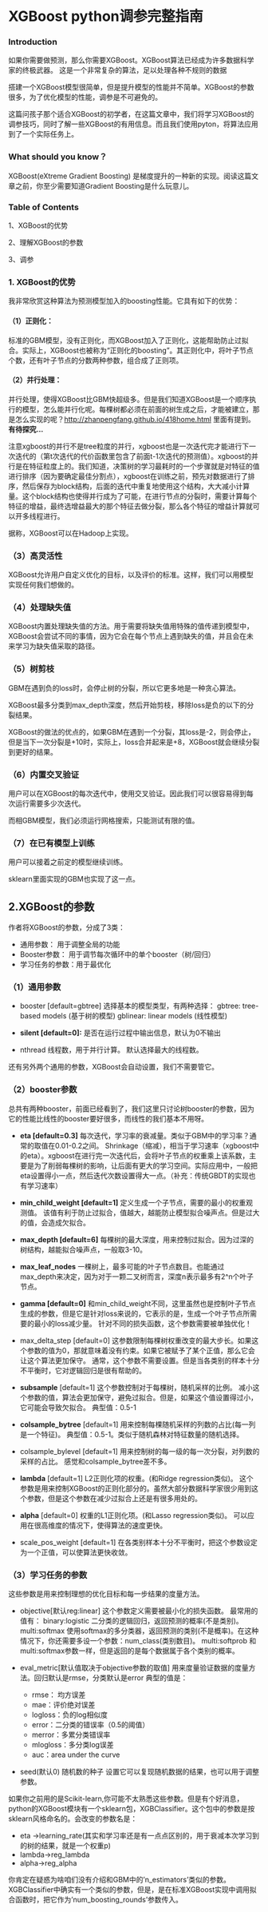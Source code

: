 
# XGBoost python调参完整指南

### Introduction

如果你需要做预测，那么你需要XGBoost。XGBoost算法已经成为许多数据科学家的终极武器。 这是一个非常复杂的算法，足以处理各种不规则的数据

搭建一个XGBoost模型很简单，但是提升模型的性能并不简单。XGBoost的参数很多，为了优化模型的性能，调参是不可避免的。

这篇问孩子那个适合XGBoost的初学者，在这篇文章中，我们将学习XGBoost的调参技巧，同时了解一些XGBoost的有用信息。而且我们使用pyton，将算法应用到了一个实际任务上。


### What should you know？

XGBoost(eXtreme Gradient Boosting) 是梯度提升的一种新的实现。阅读这篇文章之前，你至少需要知道Gradient Boosting是什么玩意儿。

### Table of Contents

1、XGBoost的优势

2、理解XGBoost的参数

3、调参

### 1. XGBoost的优势

我非常欣赏这种算法为预测模型加入的boosting性能。它具有如下的优势：

#### （1）正则化：

标准的GBM模型，没有正则化，而XGBoost加入了正则化，这能帮助防止过拟合。实际上，XGBoost也被称为“正则化的boosting”。其正则化中，将叶子节点个数，还有叶子节点的分数两种参数，组合成了正则项。

#### （2）并行处理：

并行处理，使得XGBoost比GBM快超级多。但是我们知道XGBoost是一个顺序执行的模型，怎么能并行化呢。每棵树都必须在前面的树生成之后，才能被建立，那是怎么实现的呢？http://zhanpengfang.github.io/418home.html 里面有提到。**有待探究...**

注意xgboost的并行不是tree粒度的并行，xgboost也是一次迭代完才能进行下一次迭代的（第t次迭代的代价函数里包含了前面t-1次迭代的预测值）。xgboost的并行是在特征粒度上的。我们知道，决策树的学习最耗时的一个步骤就是对特征的值进行排序（因为要确定最佳分割点），xgboost在训练之前，预先对数据进行了排序，然后保存为block结构，后面的迭代中重复地使用这个结构，大大减小计算量。这个block结构也使得并行成为了可能，在进行节点的分裂时，需要计算每个特征的增益，最终选增益最大的那个特征去做分裂，那么各个特征的增益计算就可以开多线程进行。

据称，XGBoost可以在Hadoop上实现。

### （3）高灵活性

XGBoost允许用户自定义优化的目标，以及评价的标准。这样，我们可以用模型实现任何我们想做的。

### （4）处理缺失值

XGBoost内置处理缺失值的方法。用于需要将缺失值用特殊的值传递到模型中，XGBoost会尝试不同的事情，因为它会在每个节点上遇到缺失的值，并且会在未来学习为缺失值采取的路径。

### （5）树剪枝

GBM在遇到负的loss时，会停止树的分裂，所以它更多地是一种贪心算法。

XGBoost最多分类到max_depth深度，然后开始剪枝，移除loss是负的以下的分裂结果。

XGBoost的做法的优点的，如果GBM在遇到一个分裂，其loss是-2，则会停止，但是当下一次分裂是+10时，实际上，loss合并起来是+8，XGBoost就会继续分裂到更好的结果。

### （6）内置交叉验证

用户可以在XGBoost的每次迭代中，使用交叉验证。因此我们可以很容易得到每次运行需要多少次迭代。

而相GBM模型，我们必须运行网格搜索，只能测试有限的值。

### （7）在已有模型上训练

用户可以接着之前定的模型继续训练。

sklearn里面实现的GBM也实现了这一点。


## 2.XGBoost的参数


作者将XGBoost的参数，分成了3类：

* 通用参数： 用于调整全局的功能
* Booster参数： 用于调节每次循环中的单个booster（树/回归）
* 学习任务的参数：用于最优化

### （1）通用参数
* booster [default=gbtree]
选择基本的模型类型，有两种选择：
gbtree: tree-based models (基于树的模型)
gblinear: linear models (线性模型)

* **silent [default=0]:**
是否在运行过程中输出信息，默认为0不输出

* nthread
线程数，用于并行计算。
默认选择最大的线程数。

还有另外两个通用的参数，XGBoost会自动设置，我们不需要管它。

### （2）booster参数

总共有两种booster，前面已经看到了，我们这里只讨论树booster的参数，因为它的性能比线性的booster要好很多，而线性的我们基本不用呀。

* **eta [default=0.3]**
每次迭代，学习率的衰减量。类似于GBM中的学习率？通常的取值在0.01-0.2之间。
Shrinkage（缩减），相当于学习速率（xgboost中的eta）。xgboost在进行完一次迭代后，会将叶子节点的权重乘上该系数，主要是为了削弱每棵树的影响，让后面有更大的学习空间。实际应用中，一般把eta设置得小一点，然后迭代次数设置得大一点。（补充：传统GBDT的实现也有学习速率）

* **min_child_weight [default=1]**
定义生成一个子节点，需要的最小的权重观测值。
该值有利于防止过拟合，值越大，越能防止模型拟合噪声点。但是过大的值，会造成欠拟合。

* **max_depth [default=6]**
每棵树的最大深度，用来控制过拟合。因为过深的树结构，越能拟合噪声点，一般取3-10。

* **max_leaf_nodes**
一棵树上，最多可能的叶子节点数目。也能通过max_depth来决定，因为对于一颗二叉树而言，深度n表示最多有2^n个叶子节点。

* **gamma [default=0]**
和min_child_weight不同，这里虽然也是控制叶子节点生成的参数，但是它是针对loss来说的，它表示的是，生成一个叶子节点所需要的最小的loss减少量。
针对不同的损失函数，这个参数需要被单独优化！


* max_delta_step [default=0]
这参数限制每棵树权重改变的最大步长。如果这个参数的值为0，那就意味着没有约束。如果它被赋予了某个正值，那么它会让这个算法更加保守。 通常，这个参数不需要设置。但是当各类别的样本十分不平衡时，它对逻辑回归是很有帮助的。

* **subsample** [default=1]
这个参数控制对于每棵树，随机采样的比例。 减小这个参数的值，算法会更加保守，避免过拟合。但是，如果这个值设置得过小，它可能会导致欠拟合。 典型值：0.5-1

* **colsample_bytree** [default=1]
用来控制每棵随机采样的列数的占比(每一列是一个特征)。 典型值：0.5-1。类似于随机森林对特征数量的随机选择。

* colsample_bylevel [default=1]
用来控制树的每一级的每一次分裂，对列数的采样的占比。 感觉和colsample_bytree差不多。

* **lambda** [default=1]
L2正则化项的权重。(和Ridge regression类似)。 这个参数是用来控制XGBoost的正则化部分的。虽然大部分数据科学家很少用到这个参数，但是这个参数在减少过拟合上还是有很多用处的。

* **alpha** [default=0]
权重的L1正则化项。(和Lasso regression类似)。 可以应用在很高维度的情况下，使得算法的速度更快。

* scale_pos_weight [default=1]
在各类别样本十分不平衡时，把这个参数设定为一个正值，可以使算法更快收敛。

### （3）学习任务的参数

这些参数是用来控制理想的优化目标和每一步结果的度量方法。

* objective[默认reg:linear]
这个参数定义需要被最小化的损失函数。
最常用的值有：
  binary:logistic 二分类的逻辑回归，返回预测的概率(不是类别)。
  multi:softmax 使用softmax的多分类器，返回预测的类别(不是概率)。在这种情况下，你还需要多设一个参数：num_class(类别数目)。
  multi:softprob 和 multi:softmax参数一样，但是返回的是每个数据属于各个类别的概率。

* eval_metric[默认值取决于objective参数的取值]
  用来度量验证数据的度量方法。回归默认是rmse，分类默认是error
  典型的值是：
  * rmse： 均方误差
  * mae：评价绝对误差
  * logloss：负的log相似度
  * error：二分类的错误率（0.5的阈值）
  * merror：多累分类错误率
  * mlogloss：多分类log误差
  * auc：area under the curve

* seed(默认0)
随机数的种子 设置它可以复现随机数据的结果，也可以用于调整参数。

如果你之前用的是Scikit-learn,你可能不太熟悉这些参数。但是有个好消息，python的XGBoost模块有一个sklearn包，XGBClassifier。这个包中的参数是按sklearn风格命名的。会改变的参数名是：
* eta ->learning_rate(其实和学习率还是有一点点区别的，用于衰减本次学习到的树的结果，就是一个权重p)
* lambda->reg_lambda
* alpha->reg_alpha

你肯定在疑惑为啥咱们没有介绍和GBM中的’n_estimators’类似的参数。XGBClassifier中确实有一个类似的参数，但是，是在标准XGBoost实现中调用拟合函数时，把它作为’num_boosting_rounds’参数传入。
